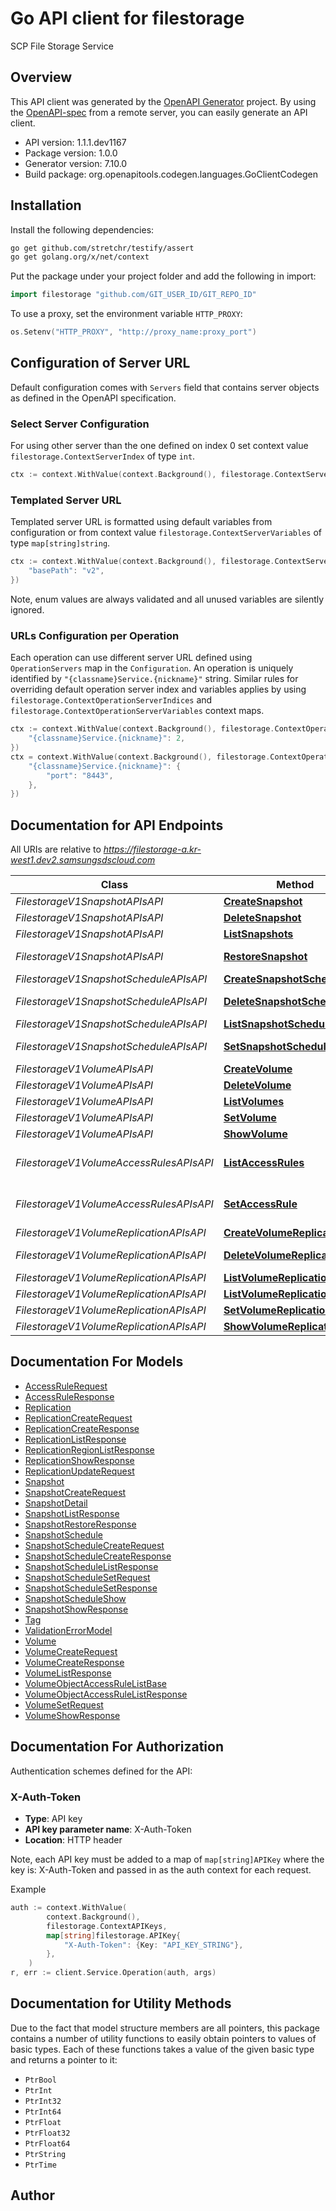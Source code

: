 # Go API client for filestorage

SCP File Storage Service

## Overview
This API client was generated by the [OpenAPI Generator](https://openapi-generator.tech) project.  By using the [OpenAPI-spec](https://www.openapis.org/) from a remote server, you can easily generate an API client.

- API version: 1.1.1.dev1167
- Package version: 1.0.0
- Generator version: 7.10.0
- Build package: org.openapitools.codegen.languages.GoClientCodegen

## Installation

Install the following dependencies:

```sh
go get github.com/stretchr/testify/assert
go get golang.org/x/net/context
```

Put the package under your project folder and add the following in import:

```go
import filestorage "github.com/GIT_USER_ID/GIT_REPO_ID"
```

To use a proxy, set the environment variable `HTTP_PROXY`:

```go
os.Setenv("HTTP_PROXY", "http://proxy_name:proxy_port")
```

## Configuration of Server URL

Default configuration comes with `Servers` field that contains server objects as defined in the OpenAPI specification.

### Select Server Configuration

For using other server than the one defined on index 0 set context value `filestorage.ContextServerIndex` of type `int`.

```go
ctx := context.WithValue(context.Background(), filestorage.ContextServerIndex, 1)
```

### Templated Server URL

Templated server URL is formatted using default variables from configuration or from context value `filestorage.ContextServerVariables` of type `map[string]string`.

```go
ctx := context.WithValue(context.Background(), filestorage.ContextServerVariables, map[string]string{
	"basePath": "v2",
})
```

Note, enum values are always validated and all unused variables are silently ignored.

### URLs Configuration per Operation

Each operation can use different server URL defined using `OperationServers` map in the `Configuration`.
An operation is uniquely identified by `"{classname}Service.{nickname}"` string.
Similar rules for overriding default operation server index and variables applies by using `filestorage.ContextOperationServerIndices` and `filestorage.ContextOperationServerVariables` context maps.

```go
ctx := context.WithValue(context.Background(), filestorage.ContextOperationServerIndices, map[string]int{
	"{classname}Service.{nickname}": 2,
})
ctx = context.WithValue(context.Background(), filestorage.ContextOperationServerVariables, map[string]map[string]string{
	"{classname}Service.{nickname}": {
		"port": "8443",
	},
})
```

## Documentation for API Endpoints

All URIs are relative to *https://filestorage-a.kr-west1.dev2.samsungsdscloud.com*

Class | Method | HTTP request | Description
------------ | ------------- | ------------- | -------------
*FilestorageV1SnapshotAPIsAPI* | [**CreateSnapshot**](docs/FilestorageV1SnapshotAPIsAPI.md#createsnapshot) | **Post** /v1/snapshots | CreateSnapshot
*FilestorageV1SnapshotAPIsAPI* | [**DeleteSnapshot**](docs/FilestorageV1SnapshotAPIsAPI.md#deletesnapshot) | **Delete** /v1/snapshots/{snapshot_id} | DeleteSnapshot
*FilestorageV1SnapshotAPIsAPI* | [**ListSnapshots**](docs/FilestorageV1SnapshotAPIsAPI.md#listsnapshots) | **Get** /v1/snapshots | ListSnapshots
*FilestorageV1SnapshotAPIsAPI* | [**RestoreSnapshot**](docs/FilestorageV1SnapshotAPIsAPI.md#restoresnapshot) | **Put** /v1/snapshots/{snapshot_id}/restore | RestoreSnapshot
*FilestorageV1SnapshotScheduleAPIsAPI* | [**CreateSnapshotSchedule**](docs/FilestorageV1SnapshotScheduleAPIsAPI.md#createsnapshotschedule) | **Post** /v1/snapshot-schedules | CreateSnapshotSchedule
*FilestorageV1SnapshotScheduleAPIsAPI* | [**DeleteSnapshotSchedule**](docs/FilestorageV1SnapshotScheduleAPIsAPI.md#deletesnapshotschedule) | **Delete** /v1/snapshot-schedules/{snapshot_schedule_id} | DeleteSnapshotSchedule
*FilestorageV1SnapshotScheduleAPIsAPI* | [**ListSnapshotSchedule**](docs/FilestorageV1SnapshotScheduleAPIsAPI.md#listsnapshotschedule) | **Get** /v1/snapshot-schedules | ListSnapshotSchedule
*FilestorageV1SnapshotScheduleAPIsAPI* | [**SetSnapshotSchedule**](docs/FilestorageV1SnapshotScheduleAPIsAPI.md#setsnapshotschedule) | **Put** /v1/snapshot-schedules/{snapshot_schedule_id} | SetSnapshotSchedule
*FilestorageV1VolumeAPIsAPI* | [**CreateVolume**](docs/FilestorageV1VolumeAPIsAPI.md#createvolume) | **Post** /v1/volumes | CreateVolume
*FilestorageV1VolumeAPIsAPI* | [**DeleteVolume**](docs/FilestorageV1VolumeAPIsAPI.md#deletevolume) | **Delete** /v1/volumes/{volume_id} | DeleteVolume
*FilestorageV1VolumeAPIsAPI* | [**ListVolumes**](docs/FilestorageV1VolumeAPIsAPI.md#listvolumes) | **Get** /v1/volumes | ListVolumes
*FilestorageV1VolumeAPIsAPI* | [**SetVolume**](docs/FilestorageV1VolumeAPIsAPI.md#setvolume) | **Put** /v1/volumes/{volume_id} | SetVolume
*FilestorageV1VolumeAPIsAPI* | [**ShowVolume**](docs/FilestorageV1VolumeAPIsAPI.md#showvolume) | **Get** /v1/volumes/{volume_id} | ShowVolume
*FilestorageV1VolumeAccessRulesAPIsAPI* | [**ListAccessRules**](docs/FilestorageV1VolumeAccessRulesAPIsAPI.md#listaccessrules) | **Get** /v1/volumes/{volume_id}/access-rules | ListAccessRules
*FilestorageV1VolumeAccessRulesAPIsAPI* | [**SetAccessRule**](docs/FilestorageV1VolumeAccessRulesAPIsAPI.md#setaccessrule) | **Put** /v1/volumes/{volume_id}/access-rules | SetAccessRule
*FilestorageV1VolumeReplicationAPIsAPI* | [**CreateVolumeReplication**](docs/FilestorageV1VolumeReplicationAPIsAPI.md#createvolumereplication) | **Post** /v1/replications | CreateVolumeReplication
*FilestorageV1VolumeReplicationAPIsAPI* | [**DeleteVolumeReplication**](docs/FilestorageV1VolumeReplicationAPIsAPI.md#deletevolumereplication) | **Delete** /v1/replications/{replication_id} | DeleteVolumeReplication
*FilestorageV1VolumeReplicationAPIsAPI* | [**ListVolumeReplicationRegion**](docs/FilestorageV1VolumeReplicationAPIsAPI.md#listvolumereplicationregion) | **Get** /v1/replications/regions | ListVolumeReplicationRegion
*FilestorageV1VolumeReplicationAPIsAPI* | [**ListVolumeReplications**](docs/FilestorageV1VolumeReplicationAPIsAPI.md#listvolumereplications) | **Get** /v1/replications | ListVolumeReplications
*FilestorageV1VolumeReplicationAPIsAPI* | [**SetVolumeReplication**](docs/FilestorageV1VolumeReplicationAPIsAPI.md#setvolumereplication) | **Put** /v1/replications/{replication_id} | SetVolumeReplication
*FilestorageV1VolumeReplicationAPIsAPI* | [**ShowVolumeReplication**](docs/FilestorageV1VolumeReplicationAPIsAPI.md#showvolumereplication) | **Get** /v1/replications/{replication_id} | ShowVolumeReplication


## Documentation For Models

 - [AccessRuleRequest](docs/AccessRuleRequest.md)
 - [AccessRuleResponse](docs/AccessRuleResponse.md)
 - [Replication](docs/Replication.md)
 - [ReplicationCreateRequest](docs/ReplicationCreateRequest.md)
 - [ReplicationCreateResponse](docs/ReplicationCreateResponse.md)
 - [ReplicationListResponse](docs/ReplicationListResponse.md)
 - [ReplicationRegionListResponse](docs/ReplicationRegionListResponse.md)
 - [ReplicationShowResponse](docs/ReplicationShowResponse.md)
 - [ReplicationUpdateRequest](docs/ReplicationUpdateRequest.md)
 - [Snapshot](docs/Snapshot.md)
 - [SnapshotCreateRequest](docs/SnapshotCreateRequest.md)
 - [SnapshotDetail](docs/SnapshotDetail.md)
 - [SnapshotListResponse](docs/SnapshotListResponse.md)
 - [SnapshotRestoreResponse](docs/SnapshotRestoreResponse.md)
 - [SnapshotSchedule](docs/SnapshotSchedule.md)
 - [SnapshotScheduleCreateRequest](docs/SnapshotScheduleCreateRequest.md)
 - [SnapshotScheduleCreateResponse](docs/SnapshotScheduleCreateResponse.md)
 - [SnapshotScheduleListResponse](docs/SnapshotScheduleListResponse.md)
 - [SnapshotScheduleSetRequest](docs/SnapshotScheduleSetRequest.md)
 - [SnapshotScheduleSetResponse](docs/SnapshotScheduleSetResponse.md)
 - [SnapshotScheduleShow](docs/SnapshotScheduleShow.md)
 - [SnapshotShowResponse](docs/SnapshotShowResponse.md)
 - [Tag](docs/Tag.md)
 - [ValidationErrorModel](docs/ValidationErrorModel.md)
 - [Volume](docs/Volume.md)
 - [VolumeCreateRequest](docs/VolumeCreateRequest.md)
 - [VolumeCreateResponse](docs/VolumeCreateResponse.md)
 - [VolumeListResponse](docs/VolumeListResponse.md)
 - [VolumeObjectAccessRuleListBase](docs/VolumeObjectAccessRuleListBase.md)
 - [VolumeObjectAccessRuleListResponse](docs/VolumeObjectAccessRuleListResponse.md)
 - [VolumeSetRequest](docs/VolumeSetRequest.md)
 - [VolumeShowResponse](docs/VolumeShowResponse.md)


## Documentation For Authorization


Authentication schemes defined for the API:
### X-Auth-Token

- **Type**: API key
- **API key parameter name**: X-Auth-Token
- **Location**: HTTP header

Note, each API key must be added to a map of `map[string]APIKey` where the key is: X-Auth-Token and passed in as the auth context for each request.

Example

```go
auth := context.WithValue(
		context.Background(),
		filestorage.ContextAPIKeys,
		map[string]filestorage.APIKey{
			"X-Auth-Token": {Key: "API_KEY_STRING"},
		},
	)
r, err := client.Service.Operation(auth, args)
```


## Documentation for Utility Methods

Due to the fact that model structure members are all pointers, this package contains
a number of utility functions to easily obtain pointers to values of basic types.
Each of these functions takes a value of the given basic type and returns a pointer to it:

* `PtrBool`
* `PtrInt`
* `PtrInt32`
* `PtrInt64`
* `PtrFloat`
* `PtrFloat32`
* `PtrFloat64`
* `PtrString`
* `PtrTime`

## Author



